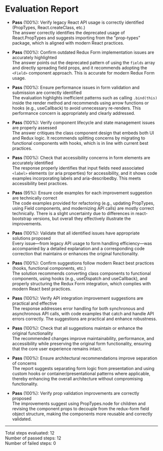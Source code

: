 # Evaluation Report

- **Pass** (100%): Verify legacy React API usage is correctly identified (PropTypes, React.createClass, etc.)  
  The answer correctly identifies the deprecated usage of React.PropTypes and suggests importing from the "prop-types" package, which is aligned with modern React practices.

- **Pass** (100%): Confirm outdated Redux Form implementation issues are accurately highlighted  
  The answer points out the deprecated pattern of using the `fields` array and directly spreading field props, and it recommends adopting the `<Field>` component approach. This is accurate for modern Redux Form usage.

- **Pass** (100%): Ensure performance issues in form validation and submission are correctly identified  
  The evaluation highlights inefficient patterns such as calling `.bind(this)` inside the render method and recommends using arrow functions or hooks (e.g., useCallback) to avoid unnecessary re-renders. This performance concern is appropriately and clearly addressed.

- **Pass** (100%): Verify component lifecycle and state management issues are properly assessed  
  The answer critiques the class component design that embeds both UI and Redux logic. It recommends splitting concerns by migrating to functional components with hooks, which is in line with current best practices.

- **Pass** (100%): Check that accessibility concerns in form elements are accurately identified  
  The response properly identifies that input fields need associated `<label>` elements (or aria properties) for accessibility, and it shows code examples incorporating labels and aria-describedby. This meets accessibility best practices.

- **Pass** (95%): Ensure code examples for each improvement suggestion are technically correct  
  The code examples provided for refactoring (e.g., updating PropTypes, using Field components, and modernizing API calls) are mostly correct technically. There is a slight uncertainty due to differences in react-bootstrap versions, but overall they effectively illustrate the improvements.

- **Pass** (100%): Validate that all identified issues have appropriate solutions proposed  
  Every issue—from legacy API usage to form handling efficiency—was accompanied by a detailed explanation and a corresponding code correction that maintains or enhances the original functionality.

- **Pass** (100%): Confirm suggestions follow modern React best practices (hooks, functional components, etc.)  
  The solution recommends converting class components to functional components, using hooks (e.g., useDispatch and useCallback), and properly structuring the Redux Form integration, which complies with modern React best practices.

- **Pass** (100%): Verify API integration improvement suggestions are practical and effective  
  The response addresses error handling for both synchronous and asynchronous API calls, with code examples that catch and handle API errors correctly. The suggestions are practical and enhance robustness.

- **Pass** (100%): Check that all suggestions maintain or enhance the original functionality  
  The recommended changes improve maintainability, performance, and accessibility while preserving the original form functionality, ensuring that the core user experience remains intact.

- **Pass** (100%): Ensure architectural recommendations improve separation of concerns  
  The report suggests separating form logic from presentation and using custom hooks or container/presentational patterns where applicable, thereby enhancing the overall architecture without compromising functionality.

- **Pass** (100%): Verify prop validation improvements are correctly proposed  
  The improvements suggest using PropTypes.node for children and revising the component props to decouple from the redux-form field object structure, making the components more reusable and correctly validated.

---

Total steps evaluated: 12  
Number of passed steps: 12  
Number of failed steps: 0